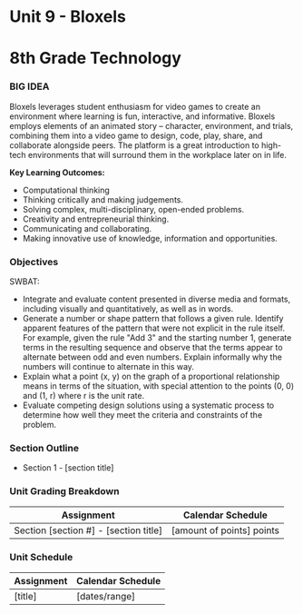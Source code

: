 # Unit 9 - Bloxels

# 8th Grade Technology

### BIG IDEA

Bloxels leverages student enthusiasm for video games to create an environment where learning is fun, interactive, and informative. Bloxels employs elements of an animated story – character, environment, and trials, combining them into a video game to design, code, play, share, and collaborate alongside peers. The platform is a great introduction to high-tech environments that will surround them in the workplace later on in life.

**Key Learning Outcomes:**
- Computational thinking
- Thinking critically and making judgements.
- Solving complex, multi-disciplinary, open-ended problems.
- Creativity and entrepreneurial thinking.
- Communicating and collaborating.
- Making innovative use of knowledge, information and opportunities.

### Objectives

SWBAT:

- Integrate and evaluate content presented in diverse media and formats, including visually and quantitatively, as well as in words.
- Generate a number or shape pattern that follows a given rule. Identify apparent features of the pattern that were not explicit in the rule itself. For example, given the rule "Add 3" and the starting number 1, generate terms in the resulting sequence and observe that the terms appear to alternate between odd and even numbers. Explain informally why the numbers will continue to alternate in this way.
- Explain what a point (x, y) on the graph of a proportional relationship means in terms of the situation, with special attention to the points (0, 0) and (1, r) where r is the unit rate.
- Evaluate competing design solutions using a systematic process to determine how well they meet the criteria and constraints of the problem.

### Section Outline

- Section 1 - [section title]

### Unit Grading Breakdown

| Assignment  | Calendar Schedule |
| ------------- | ------------- |
| Section [section #] - [section title]  | [amount of points] points   |

### Unit Schedule

| Assignment  | Calendar Schedule |
| ------------- | ------------- |
| [title]  | [dates/range]   |
